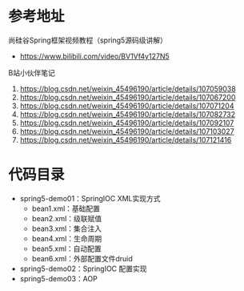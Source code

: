 # 参考地址
尚硅谷Spring框架视频教程（spring5源码级讲解）
- https://www.bilibili.com/video/BV1Vf4y127N5

B站小伙伴笔记
1. https://blog.csdn.net/weixin_45496190/article/details/107059038
2. https://blog.csdn.net/weixin_45496190/article/details/107067200
3. https://blog.csdn.net/weixin_45496190/article/details/107071204
4. https://blog.csdn.net/weixin_45496190/article/details/107082732
5. https://blog.csdn.net/weixin_45496190/article/details/107092107
6. https://blog.csdn.net/weixin_45496190/article/details/107103027
7. https://blog.csdn.net/weixin_45496190/article/details/107121416

# 代码目录
- spring5-demo01：SpringIOC XML实现方式
    - bean1.xml：基础配置
    - bean2.xml：级联赋值
    - bean3.xml：集合注入
    - bean4.xml：生命周期
    - bean5.xml：自动配置
    - bean6.xml：外部配置文件druid
- spring5-demo02：SpringIOC 配置实现
- spring5-demo03：AOP
